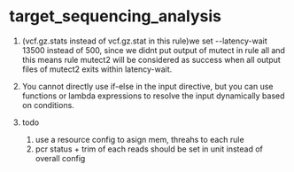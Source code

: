 # target_sequencing_analysis
1. (vcf.gz.stats instead of vcf.gz.stat in this rule)we set --latency-wait 13500 instead of 500, since we didnt put output of mutect in rule all and this means rule mutect2 will be considered as success when all output files of mutect2 exits within latency-wait.
2. You cannot directly use if-else in the input directive, but you can use functions or lambda expressions to resolve the input dynamically based on conditions.

3. todo
   1) use a resource config to asign mem, threahs to each rule
   2) pcr status + trim of each reads should be set in unit instead of overall config
